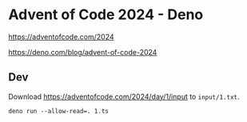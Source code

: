 # Advent of Code 2024 - Deno

https://adventofcode.com/2024

https://deno.com/blog/advent-of-code-2024


## Dev

Download https://adventofcode.com/2024/day/1/input to `input/1.txt`.

```shell
deno run --allow-read=. 1.ts
```